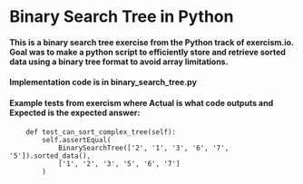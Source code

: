 # Binary Search Tree in Python
#### This is a binary search tree exercise from the Python track of exercism.io.  Goal was to make a python script to efficiently store and retrieve sorted data using a binary tree format to avoid array limitations.  

#### Implementation code is in binary_search_tree.py
#### Example tests from exercism where Actual is what code outputs and Expected is the expected answer:
```
    def test_can_sort_complex_tree(self):
        self.assertEqual(
            BinarySearchTree(['2', '1', '3', '6', '7', '5']).sorted_data(),
            ['1', '2', '3', '5', '6', '7']
        )
```